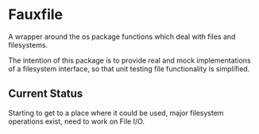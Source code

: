 Fauxfile
========
A wrapper around the os package functions which deal with files and filesystems.

The intention of this package is to provide real and mock implementations of
a filesystem interface, so that unit testing file functionality is simplified.

Current Status
--------------
Starting to get to a place where it could be used, major filesystem operations
exist, need to work on File I/O.

